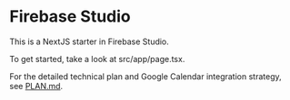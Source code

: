 # Firebase Studio

This is a NextJS starter in Firebase Studio.

To get started, take a look at src/app/page.tsx.

For the detailed technical plan and Google Calendar integration strategy, see [PLAN.md](PLAN.md).
